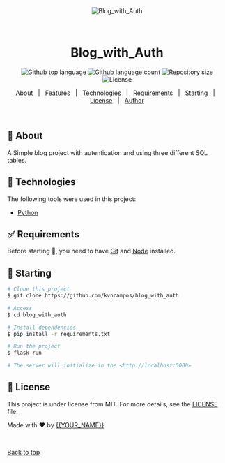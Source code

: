 <div align="center" id="top"> 
  <img src="./.github/app.gif" alt="Blog_with_Auth" />

  &#xa0;

  <!-- <a href="https://blog_with_auth.netlify.app">Demo</a> -->
</div>

<h1 align="center">Blog_with_Auth</h1>

<p align="center">
  <img alt="Github top language" src="https://img.shields.io/github/languages/top/kvncampos/blog_with_auth?color=56BEB8">

  <img alt="Github language count" src="https://img.shields.io/github/languages/count/kvncampos/blog_with_auth?color=56BEB8">

  <img alt="Repository size" src="https://img.shields.io/github/repo-size/kvncampos/blog_with_auth?color=56BEB8">

  <img alt="License" src="https://img.shields.io/github/license/kvncampos/blog_with_auth?color=56BEB8">

</p>

<!-- Status -->

<!-- <h4 align="center"> 
	🚧  Blog_with_Auth 🚀 Under construction...  🚧
</h4> 

<hr> -->

<p align="center">
  <a href="#dart-about">About</a> &#xa0; | &#xa0; 
  <a href="#sparkles-features">Features</a> &#xa0; | &#xa0;
  <a href="#rocket-technologies">Technologies</a> &#xa0; | &#xa0;
  <a href="#white_check_mark-requirements">Requirements</a> &#xa0; | &#xa0;
  <a href="#checkered_flag-starting">Starting</a> &#xa0; | &#xa0;
  <a href="#memo-license">License</a> &#xa0; | &#xa0;
  <a href="https://github.com/kvncampos" target="_blank">Author</a>
</p>

<br>

## :dart: About ##

A Simple blog project with autentication and using three different SQL tables.

## :rocket: Technologies ##

The following tools were used in this project:

- [Python](https://python.org/)

## :white_check_mark: Requirements ##

Before starting :checkered_flag:, you need to have [Git](https://git-scm.com) and [Node](https://nodejs.org/en/) installed.

## :checkered_flag: Starting ##

```bash
# Clone this project
$ git clone https://github.com/kvncampos/blog_with_auth

# Access
$ cd blog_with_auth

# Install dependencies
$ pip install -r requirements.txt

# Run the project
$ flask run

# The server will initialize in the <http://localhost:5000>
```

## :memo: License ##

This project is under license from MIT. For more details, see the [LICENSE](LICENSE.md) file.


Made with :heart: by <a href="https://github.com/kvncampos" target="_blank">{{YOUR_NAME}}</a>

&#xa0;

<a href="#top">Back to top</a>
